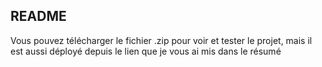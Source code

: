 ## README

Vous pouvez télécharger le fichier .zip pour voir et tester le projet, mais il est aussi déployé depuis le lien que je vous ai mis dans le résumé 
